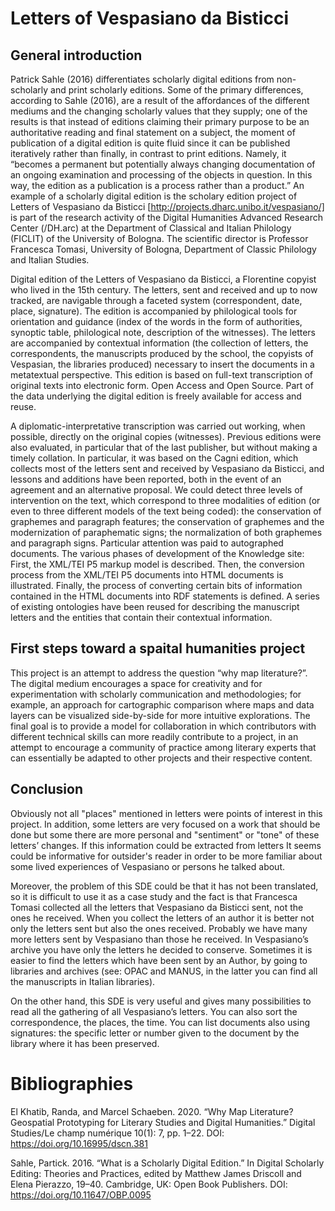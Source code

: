 # Letters of Vespasiano da Bisticci

## General introduction

Patrick Sahle (2016) differentiates scholarly digital editions from non-scholarly and print scholarly editions. Some of the primary differences, according to Sahle (2016), are a result of the affordances of the different mediums and the changing scholarly values that they supply; one of the results is that instead of editions claiming their primary purpose to be an authoritative reading and final statement on a subject, the moment of publication of a digital edition is quite fluid since it can be published iteratively rather than finally, in contrast to print editions. Namely, it “becomes a permanent but potentially always changing documentation of an ongoing examination and processing of the objects in question. In this way, the edition as a publication is a process rather than a product.” An example of a scholarly digital edition is the scholary edition project of Letters of Vespasiano da Bisticci [http://projects.dharc.unibo.it/vespasiano/] is part of the research activity of the Digital Humanities Advanced Research Center (/DH.arc) at the Department of Classical and Italian Philology (FICLIT) of the University of Bologna. The scientific director is Professor Francesca Tomasi, University of Bologna, Department of Classic Philology and Italian Studies.

Digital edition of the Letters of Vespasiano da Bisticci, a Florentine copyist who lived in the 15th century. The letters, sent and received and up to now tracked, are navigable through a faceted system (correspondent, date, place, signature). The edition is accompanied by philological tools for orientation and guidance (index of the words in the form of authorities, synoptic table, philological note, description of the witnesses). The letters are accompanied by contextual information (the collection of letters, the correspondents, the manuscripts produced by the school, the copyists of Vespasian, the libraries produced) necessary to insert the documents in a metatextual perspective. This edition is based on full-text transcription of original texts into electronic form. Open Access and Open Source. Part of the data underlying the digital edition is freely available for access and reuse.

A diplomatic-interpretative transcription was carried out working, when possible, directly on the original copies (witnesses). Previous editions were also evaluated, in particular that of the last publisher, but without making a timely collation. In particular, it was based on the Cagni edition, which collects most of the letters sent and received by Vespasiano da Bisticci, and lessons and additions have been reported, both in the event of an agreement and an alternative proposal. We could detect three levels of intervention on the text, which correspond to three modalities of edition (or even to three different models of the text being coded): the conservation of graphemes and paragraph features; the conservation of graphemes and the modernization of paraphematic signs; the normalization of both graphemes and paragraph signs. Particular attention was paid to autographed documents.  The various phases of development of the Knowledge site: First, the XML/TEI P5 markup model is described. Then, the conversion process from the XML/TEI P5 documents into HTML documents is illustrated. Finally, the process of converting certain bits of information contained in the HTML documents into RDF statements is defined. A series of existing ontologies have been reused for describing the manuscript letters and the entities that contain their contextual information. 


## First steps toward a spaital humanities project

This project is an attempt to address the question “why map literature?”. The digital medium encourages a space for creativity and for experimentation with scholarly communication and methodologies; for example, an approach for cartographic comparison where maps and data layers can be visualized side-by-side for more intuitive explorations. The final goal is to provide a model for collaboration in which contributors with different technical skills can more readily contribute to a project, in an attempt to encourage a community of practice among literary experts that can essentially be adapted to other projects and their respective content.

## Conclusion

Obviously not all "places" mentioned in letters were points of interest in this project. In addition, some letters are very focused on a work that should be done but some there are more personal and "sentiment" or "tone" of these letters’ changes. If this information could be extracted from letters It seems could be informative for outsider's reader in order to be more familiar about some lived experiences of Vespasiano or persons he talked about.

Moreover, the problem of this SDE could be that it has not been translated, so it is difficult to use it as a case study and the fact is that Francesca Tomasi collected all the letters that Vespasiano da Bisticci sent, not the ones he received. When you collect the letters of an author it is better not only the letters sent but also the ones received. Probably we have many more letters sent by Vespasiano than those he received. In Vespasiano’s archive you have only the letters he decided to conserve. Sometimes it is easier to find the letters which have been sent by an Author, by going to libraries and archives (see: OPAC and MANUS, in the latter you can find all the manuscripts in Italian libraries).

On the other hand, this SDE is very useful and gives many possibilities to read all the gathering of all Vespasiano’s letters. You can also sort the correspondence, the places, the time. You can list documents also using signatures: the specific letter or number given to the document by the library where it has been preserved. 


# Bibliographies

El Khatib, Randa, and Marcel Schaeben. 2020. “Why Map Literature? Geospatial Prototyping for Literary Studies and Digital Humanities.” Digital Studies/Le champ numérique 10(1): 7, pp. 1–22. DOI: https://doi.org/10.16995/dscn.381

Sahle, Partick. 2016. “What is a Scholarly Digital Edition.” In Digital Scholarly Editing:
Theories and Practices, edited by Matthew James Driscoll and Elena Pierazzo,
19–40. Cambridge, UK: Open Book Publishers. DOI: https://doi.org/10.11647/OBP.0095
